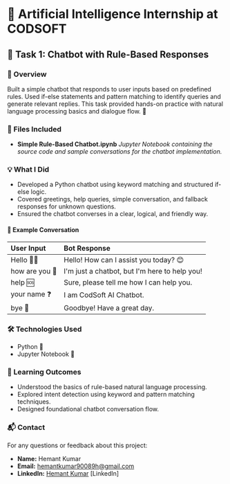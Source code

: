 # 🚀 Artificial Intelligence Internship at CODSOFT

## 🤖 Task 1: Chatbot with Rule-Based Responses

### 📝 Overview

Built a simple chatbot that responds to user inputs based on predefined rules. Used if-else statements and pattern matching to identify queries and generate relevant replies. This task provided hands-on practice with natural language processing basics and dialogue flow. 🔄

### 📎 Files Included

- **Simple Rule-Based Chatbot.ipynb**
*Jupyter Notebook containing the source code and sample conversations for the chatbot implementation.*


### 💡 What I Did

- Developed a Python chatbot using keyword matching and structured if-else logic.
- Covered greetings, help queries, simple conversation, and fallback responses for unknown questions.
- Ensured the chatbot converses in a clear, logical, and friendly way.


#### 💬 Example Conversation

| User Input | Bot Response |
| :-- | :-- |
| Hello 🙋‍♂️ | Hello! How can I assist you today? 😊 |
| how are you 🤔 | I'm just a chatbot, but I'm here to help you! |
| help 🆘 | Sure, please tell me how I can help you. |
| your name ❓ | I am CodSoft AI Chatbot. |
| bye 👋 | Goodbye! Have a great day. |

### 🛠️ Technologies Used

- Python 🐍
- Jupyter Notebook 📓


### 🎯 Learning Outcomes

- Understood the basics of rule-based natural language processing.
- Explored intent detection using keyword and pattern matching techniques.
- Designed foundational chatbot conversation flow.


### 📬 Contact

For any questions or feedback about this project:

- **Name:** Hemant Kumar
- **Email:** hemantkumar90089h@gmail.com
- **LinkedIn:** [Hemant Kumar](https://www.linkedin.com/in/hemant-kumar-171472210?utm_source=share&utm_campaign=share_via&utm_content=profile&utm_medium=android_app) [LinkedIn]

